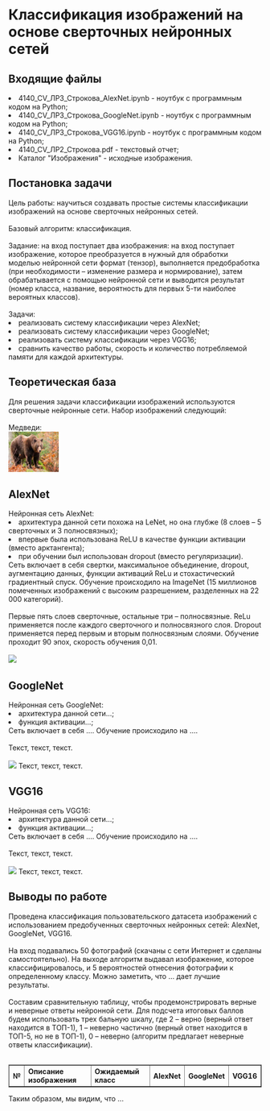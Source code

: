 <h1>Классификация изображений на основе сверточных нейронных сетей</h1>
<h2>Входящие файлы</h2>
<li>4140_CV_ЛР3_Строкова_AlexNet.ipynb - ноутбук с программным кодом на Python;
<li>4140_CV_ЛР3_Строкова_GoogleNet.ipynb - ноутбук с программным кодом на Python;
<li>4140_CV_ЛР3_Строкова_VGG16.ipynb - ноутбук с программным кодом на Python;
<li>4140_CV_ЛР2_Строкова.pdf - текстовый отчет;
<li>Каталог "Изображения" - исходные изображения.
<h2>Постановка задачи</h2>
Цель работы: научиться создавать простые системы классификации изображений на основе сверточных нейронных сетей. <br>
<br>
Базовый алгоритм: классификация.<br>
<br>
Задание: на вход поступает два изображения: на вход поступает изображение, которое преобразуется в нужный для обработки моделью нейронной сети формат (тензор), выполняется предобработка (при необходимости – изменение размера и нормирование), затем обрабатывается с помощью нейронной сети и выводится результат (номер класса, название, вероятность для первых 5-ти наиболее вероятных классов). <br>
<br>
Задачи: 
<li> реализовать систему классификации через AlexNet;
<li> реализовать систему классификации через GoogleNet;
<li> реализовать систему классификации через VGG16;
<li> сравнить качество работы, скорость и количество потребляемой памяти для каждой архитектуры.
<br>
<h2>Теоретическая база</h2>
Для решения задачи классификации изображений используются сверточные нейронные сети. Набор изображений следующий:<br>
<br>
   Медведи:<br>
<img src="Изображения/1.jpg"/ width="100" height="80">

<h2>AlexNet</h2>
Нейронная сеть AlexNet:
<li> архитектура данной сети похожа на LeNet, но она глубже (8 слоев – 5 сверточных и 3 полносвязных);
<li> впервые была использована ReLU в качестве функции активации (вместо арктангента);
<li> при обучении был использован dropout (вместо регуляризации).
<br>
Сеть включает в себя свертки, максимальное объединение, dropout, аугментацию данных, функции активаций ReLu и стохастический градиентный спуск. Обучение происходило на ImageNet (15 миллионов помеченных изображений с высоким разрешением, разделенных на 22 000 категорий).<br>
<br>
Первые пять слоев сверточные, остальные три – полносвязные. ReLu применяется после каждого сверточного и полносвязного слоя. Dropout применяется перед первым и вторым полносвязным слоями. Обучение проходит 90 эпох, скорость обучения 0,01.<br>
<br>
<img src="Изображения/Прямой_поиск/0.png"/>

<h2>GoogleNet</h2>
Нейронная сеть GoogleNet:
<li> архитектура данной сети...;
<li> функция активации...;
<br>
Сеть включает в себя .... Обучение происходило на ....<br>
<br>
Текст, текст, текст. <br>
<br>
<img src="Изображения/Прямой_поиск/0.png"/>
Текст, текст, текст. <br>

<h2>VGG16</h2>
Нейронная сеть VGG16:
<li> архитектура данной сети...;
<li> функция активации...;
<br>
Сеть включает в себя .... Обучение происходило на ....<br>
<br>
Текст, текст, текст. <br>
<br>
<img src="Изображения/Прямой_поиск/0.png"/>
Текст, текст, текст. <br>

<h2>Выводы по работе</h2>
Проведена классификация пользовательского датасета изображений с использованием предобученных сверточных нейронных сетей: AlexNet, GoogleNet, VGG16.<br>
<br>
На вход подавались 50 фотографий (скачаны с сети Интернет и сделаны самостоятельно). На выходе алгоритм выдавал изображение, которое классифицировалось, и 5 вероятностей отнесения фотографии к определенному классу. Можно заметить, что ... дает лучшие результаты. <br>
<br>
Составим сравнительную таблицу, чтобы продемонстрировать верные и неверные ответы нейронной сети. Для подсчета итоговых баллов будем использовать трех бальную шкалу, где 2 – верно (верный ответ находится в ТОП-1), 1 – неверно частично (верный ответ находится в ТОП-5, но не в ТОП-1), 0 – неверно (алгоритм предлагает неверные ответы классификации).<br>
<br>
<table border="1">
   <tr>
    <th>№</th>
    <th>Описание изображения</th>
    <th>Ожидаемый класс</th>
    <th>AlexNet</th>
    <th>GoogleNet</th>
    <th>VGG16</th>
   </tr>
 </table>
Таким образом, мы видим, что ...
